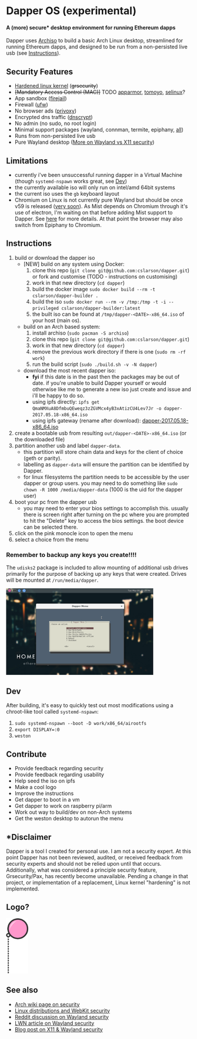 # Dapper OS (experimental)
#### A (more) secure* desktop environment for running Ethereum dapps
Dapper uses [Archiso](https://wiki.archlinux.org/index.php/archiso) to build a basic Arch Linux desktop, streamlined for running Ethereum dapps, and designed to be run from a non-persisted live usb (see [Instructions](#instructions)).

## Security Features
- [Hardened linux kernel](https://www.archlinux.org/packages/community/x86_64/linux-hardened/) (~~grsecurity~~)
- ~~[Mandatory Access Control (MAC)]~~ TODO [apparmor](https://wiki.archlinux.org/index.php/AppArmor), [tomoyo](https://wiki.archlinux.org/index.php/TOMOYO_Linux), [selinux](https://wiki.archlinux.org/index.php/SELinux)?
- App sandbox ([firejail](https://wiki.archlinux.org/index.php/Firejail))
- Firewall ([ufw](https://wiki.archlinux.org/index.php/Uncomplicated_Firewall))
- No browser ads ([privoxy](https://wiki.archlinux.org/index.php/Privoxy))
- Encrypted dns traffic ([dnscrypt](https://wiki.archlinux.org/index.php/DNSCrypt))
- No admin (no sudo, no root login)
- Minimal support packages (wayland, connman, termite, epiphany, [all](packages.both))
- Runs from non-persisted live usb
- Pure Wayland desktop ([More on Wayland vs X11 security](#seealso))

## Limitations
- currently i've been unsuccessful running dapper in a Virtual Machine (though `systemd-nspawn` works great, see [Dev](#dev))
- the currently available iso will only run on intel/amd 64bit systems
- the current iso uses the `gb` keyboard layout
- Chromium on Linux is not currently pure Wayland but should be once v59 is released ([very soon](https://www.chromium.org/developers/calendar)). As Mist depends on Chromium through it's use of electron, I'm waiting on that before adding Mist support to Dapper. See [here](https://github.com/electron/electron/issues/2927) for more details. At that point the browser may also switch from Epiphany to Chromium.

## Instructions
1. build or download the dapper iso
    - [NEW] build on any system using Docker:
      1. clone this repo (`git clone git@github.com:cslarson/dapper.git`) or fork and customise (TODO - instructions on customising)
      1. work in that new directory (`cd dapper`)
      1. build the docker image `sudo docker build --rm -t cslarson/dapper-builder .`
      1. build the iso `sudo docker run --rm -v /tmp:/tmp -t -i --privileged cslarson/dapper-builder:latest`
      1. the built iso can be found at `/tmp/dapper-<DATE>-x86_64.iso` of your host (main os).
    - build on an Arch based system:
      1. install archiso (`sudo pacman -S archiso`)
      1. clone this repo (`git clone git@github.com:cslarson/dapper.git`)
      1. work in that new directory (`cd dapper`)
      1. remove the previous work directory if there is one (`sudo rm -rf work`)
      1. run the build script (`sudo ./build.sh -v -N dapper`)
    - download the most recent dapper iso:
      - **fyi** if this date is in the past then the packages may be out of date. if you're unable to build Dapper yourself or would otherwise like me to generate a new iso just create and issue and i'll be happy to do so.
      - using ipfs directly: `ipfs get QmaNMXuA8DfmbuQEweqz3zZGVMcx4yB3xAtizCU4Lev7Jr -o dapper-2017.05.18-x86_64.iso`
      - using ipfs gateway (rename after download): [dapper-2017.05.18-x86_64.iso](http://ipfs.io/ipfs/QmaNMXuA8DfmbuQEweqz3zZGVMcx4yB3xAtizCU4Lev7Jr)
1. create a bootable usb from resulting `out/dapper-<DATE>-x86_64.iso` (or the downloaded file)
1. partition another usb and label `dapper-data`.
    - this partition will store chain data and keys for the client of choice (geth or parity).
    - labelling as `dapper-data` will ensure the partition can be identified by Dapper.
    - for linux filesystems the partition needs to be accessible by the user dapper or group users. you may need to do something like `sudo chown -R 1000 /media/dapper-data` (1000 is the uid for the dapper user)
1. boot your pc from the dapper usb
    - you may need to enter your bios settings to accomplish this. usually there is screen right after turning on the pc where you are prompted to hit the "Delete" key to access the bios settings. the boot device can be selected there.
1. click on the pink monocle icon to open the menu
1. select a choice from the menu

### Remember to backup any keys you create!!!!
The `udisks2` package is included to allow mounting of additional usb drives primarily for the purpose of backing up any keys that were created. Drives will be mounted at `/run/media/dapper`.

<img src="https://raw.githubusercontent.com/cslarson/dapper/master/screenshot-menu.png" alt="Dapper OS" width="400"/>

## Dev
After building, it's easy to quickly test out most modifications using a chroot-like tool called `systemd-nspawn`:
1. `sudo systemd-nspawn --boot -D work/x86_64/airootfs`
1. `export DISPLAY=:0`
1. `weston`

## Contribute
- Provide feedback regarding security
- Provide feedback regarding usability
- Help seed the iso on ipfs
- Make a cool logo
- Improve the instructions
- Get dapper to boot in a vm
- Get dapper to work on raspberry pi/arm
- Work out way to build/dev on non-Arch systems
- Get the weston desktop to autorun the menu

## \*Disclaimer
Dapper is a tool I created for personal use. I am not a security expert. At this point Dapper has not been reviewed, audited, or received feedback from security experts and should not be relied upon until that occurs. Additionally, what was considered a principle security feature, Grsecurity/Pax, has recently become unavailable. Pending a change in that project, or implementation of a replacement, Linux kernel "hardening" is not implemented.

## Logo?

<img src="https://raw.githubusercontent.com/cslarson/dapper/master/dapper.png" alt="Dapper OS" width="60"/>

## See also
- [Arch wiki page on security](https://wiki.archlinux.org/index.php/Security)
- [Linux distributions and WebKit security](https://blogs.gnome.org/mcatanzaro/2016/02/01/on-webkit-security-updates/)
- [Reddit discussion on Wayland security](https://www.reddit.com/r/linux/comments/3yav6t/wayland_security_or_a_tale_of_jack_and_jill/)
- [LWN article on Wayland security](https://lwn.net/Articles/589147/)
- [Blog post on X11 & Wayland security](https://blog.martin-graesslin.com/blog/2015/11/looking-at-the-security-of-plasmawayland/)
